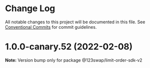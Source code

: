 # Change Log

All notable changes to this project will be documented in this file.
See [Conventional Commits](https://conventionalcommits.org) for commit guidelines.

# 1.0.0-canary.52 (2022-02-08)

**Note:** Version bump only for package @123swap/limit-order-sdk-v2
